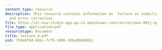 ```yaml
---
content_type: resource
description: This resource contains information on  lecture on stabilizer code correction
  and error correction.
file: https://ol-ocw-studio-app-qa.s3.amazonaws.com/courses/mas-865j-quantum-information-science-spring-2006/793e876d4bbcfcf6180b3dba09dd602c_lecture_4.pdf
file_type: application/pdf
resourcetype: Document
title: lecture_4.pdf
uid: 793e876d-4bbc-fcf6-180b-3dba09dd602c
---
```


